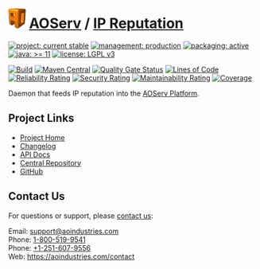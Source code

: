 # [<img src="ao-logo.png" alt="AO Logo" width="35" height="40">](https://github.com/ao-apps) [AOServ](https://aoindustries.com/aoserv/) / [IP Reputation](https://github.com/ao-apps/aoserv-ipreputation)

[![project: current stable](https://aoindustries.com/ao-badges/project-current-stable.svg)](https://aoindustries.com/life-cycle#project-current-stable)
[![management: production](https://aoindustries.com/ao-badges/management-production.svg)](https://aoindustries.com/life-cycle#management-production)
[![packaging: active](https://aoindustries.com/ao-badges/packaging-active.svg)](https://aoindustries.com/life-cycle#packaging-active)  
[![java: &gt;= 11](https://aoindustries.com/ao-badges/java-11.svg)](https://docs.oracle.com/en/java/javase/11/)
[![license: LGPL v3](https://aoindustries.com/ao-badges/license-lgpl-3.0.svg)](https://www.gnu.org/licenses/lgpl-3.0)

[![Build](https://github.com/ao-apps/aoserv-ipreputation/workflows/Build/badge.svg?branch=master)](https://github.com/ao-apps/aoserv-ipreputation/actions?query=workflow%3ABuild)
[![Maven Central](https://maven-badges.herokuapp.com/maven-central/com.aoindustries/aoserv-ipreputation/badge.svg)](https://maven-badges.herokuapp.com/maven-central/com.aoindustries/aoserv-ipreputation)
[![Quality Gate Status](https://sonarcloud.io/api/project_badges/measure?branch=master&project=com.aoapps.platform%3Aaoapps-ipreputation&metric=alert_status)](https://sonarcloud.io/dashboard?branch=master&id=com.aoapps.platform%3Aaoapps-ipreputation)
[![Lines of Code](https://sonarcloud.io/api/project_badges/measure?branch=master&project=com.aoapps.platform%3Aaoapps-ipreputation&metric=ncloc)](https://sonarcloud.io/component_measures?branch=master&id=com.aoapps.platform%3Aaoapps-ipreputation&metric=ncloc)  
[![Reliability Rating](https://sonarcloud.io/api/project_badges/measure?branch=master&project=com.aoapps.platform%3Aaoapps-ipreputation&metric=reliability_rating)](https://sonarcloud.io/component_measures?branch=master&id=com.aoapps.platform%3Aaoapps-ipreputation&metric=Reliability)
[![Security Rating](https://sonarcloud.io/api/project_badges/measure?branch=master&project=com.aoapps.platform%3Aaoapps-ipreputation&metric=security_rating)](https://sonarcloud.io/component_measures?branch=master&id=com.aoapps.platform%3Aaoapps-ipreputation&metric=Security)
[![Maintainability Rating](https://sonarcloud.io/api/project_badges/measure?branch=master&project=com.aoapps.platform%3Aaoapps-ipreputation&metric=sqale_rating)](https://sonarcloud.io/component_measures?branch=master&id=com.aoapps.platform%3Aaoapps-ipreputation&metric=Maintainability)
[![Coverage](https://sonarcloud.io/api/project_badges/measure?branch=master&project=com.aoapps.platform%3Aaoapps-ipreputation&metric=coverage)](https://sonarcloud.io/component_measures?branch=master&id=com.aoapps.platform%3Aaoapps-ipreputation&metric=Coverage)

Daemon that feeds IP reputation into the [AOServ Platform](https://aoindustries.com/aoserv/).

## Project Links
* [Project Home](https://aoindustries.com/aoserv/ipreputation/)
* [Changelog](https://aoindustries.com/aoserv/ipreputation/changelog)
* [API Docs](https://aoindustries.com/aoserv/ipreputation/apidocs/)
* [Central Repository](https://central.sonatype.com/artifact/com.aoindustries/aoserv-ipreputation)
* [GitHub](https://github.com/ao-apps/aoserv-ipreputation)

## Contact Us
For questions or support, please [contact us](https://aoindustries.com/contact):

Email: [support@aoindustries.com](mailto:support@aoindustries.com)  
Phone: [1-800-519-9541](tel:1-800-519-9541)  
Phone: [+1-251-607-9556](tel:+1-251-607-9556)  
Web: https://aoindustries.com/contact
